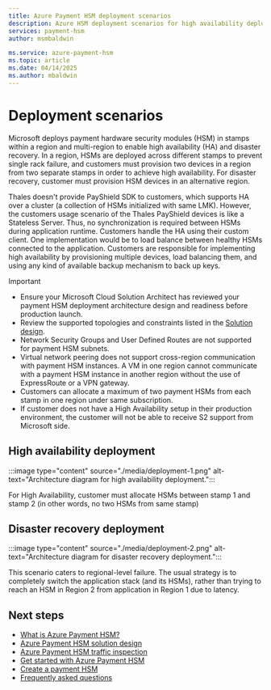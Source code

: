 ```yaml
---
title: Azure Payment HSM deployment scenarios
description: Azure HSM deployment scenarios for high availability deployment and disaster recovery deployment
services: payment-hsm
author: msmbaldwin

ms.service: azure-payment-hsm
ms.topic: article
ms.date: 04/14/2025
ms.author: mbaldwin
---
```

# Deployment scenarios

Microsoft deploys payment hardware security modules (HSM) in stamps within a region and multi-region to enable high availability (HA) and disaster recovery. In a region, HSMs are deployed across different stamps to prevent single rack failure, and customers must provision two devices in a region from two separate stamps in order to achieve high availability. For disaster recovery, customer must provision HSM devices in an alternative region.

Thales doesn't provide PayShield SDK to customers, which supports HA over a cluster (a collection of HSMs initialized with same LMK). However, the customers usage scenario of the Thales PayShield devices is like a Stateless Server. Thus, no synchronization is required between HSMs during application runtime. Customers handle the HA using their custom client. One implementation would be to load balance between healthy HSMs connected to the application. Customers are responsible for implementing high availability by provisioning multiple devices, load balancing them, and using any kind of available backup mechanism to back up keys.

> [!IMPORTANT]
> - Ensure your Microsoft Cloud Solution Architect has reviewed your payment HSM deployment architecture design and readiness before production launch.
> - Review the supported topologies and constraints listed in the [Solution design](solution-design.md).
> - Network Security Groups and User Defined Routes are not supported for payment HSM subnets.
> - Virtual network peering does not support cross-region communication with payment HSM instances. A VM in one region cannot communicate with a payment HSM instance in another region without the use of ExpressRoute or a VPN gateway.
> - Customers can allocate a maximum of two payment HSMs from each stamp in one region under same subscription.
> - If customer does not have a High Availability setup in their production environment, the customer will not be able to receive S2 support from Microsoft side.

## High availability deployment

:::image type="content" source="./media/deployment-1.png" alt-text="Architecture diagram for high availability deployment.":::

For High Availability, customer must allocate HSMs between stamp 1 and stamp 2 (in other words, no two HSMs from same stamp)

## Disaster recovery deployment

:::image type="content" source="./media/deployment-2.png" alt-text="Architecture diagram for disaster recovery deployment.":::

This scenario caters to regional-level failure. The usual strategy is to completely switch the application stack (and its HSMs), rather than trying to reach an HSM in Region 2 from application in Region 1 due to latency.

## Next steps

- [What is Azure Payment HSM?](overview.md)
- [Azure Payment HSM solution design](solution-design.md)
- [Azure Payment HSM traffic inspection](inspect-traffic.md)
- [Get started with Azure Payment HSM](getting-started.md)
- [Create a payment HSM](create-payment-hsm.md)
- [Frequently asked questions](faq.yml)

